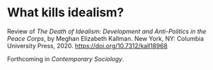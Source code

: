 # What kills idealism?

Review of *The Death of Idealism: Development and Anti-Politics in the Peace Corps*, by Meghan Elizabeth Kallman. New York, NY: Columbia University Press, 2020. <https://doi.org/10.7312/kall18968>

Forthcoming in *Contemporary Sociology*.
